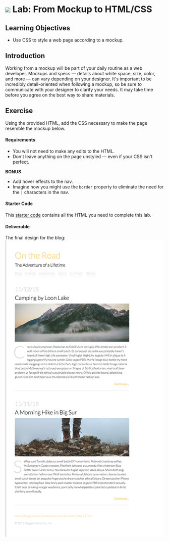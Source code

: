 # ![](https://ga-dash.s3.amazonaws.com/production/assets/logo-9f88ae6c9c3871690e33280fcf557f33.png) Lab: From Mockup to HTML/CSS

## Learning Objectives
- Use CSS to style a web page according to a mockup.

## Introduction
Working from a mockup will be part of your daily routine as a web developer. Mockups and specs — details about white space, size, color, and more — can vary depending on your designer. It's important to be incredibly detail-oriented when following a mockup, so be sure to communicate with your designer to clarify your needs. It may take time before you agree on the best way to share materials.

## Exercise
Using the provided HTML, add the CSS necessary to make the page resemble the mockup below.

#### Requirements
- You will not need to make any edits to the HTML.
- Don't leave anything on the page unstyled — even if your CSS isn't perfect.

**BONUS**

- Add hover effects to the nav.
- Imagine how you might use the `border` property to eliminate the need for the `|` characters in the nav.

#### Starter Code
This [starter code](starter-code) contains all the HTML you need to complete this lab.

#### Deliverable
The final design for the blog:
![travel blog](assets/travel-blog.png)

<!--
## Hungry for More?
Here are some additional exercises to practice on your own!

  #### Beginner
  - [Portfolio Blog](additional-labs/beginner/portfolio-blog)

  #### Intermediate
  - [Design Portfolio](additional-labs/intermediate/portfolio-design)
  - [Hippie Portfolio](additional-labs/intermediate/portfolio-hippy)

  #### Advanced
  - [Portfolio Blog](additional-labs/advanced/moonrise-kingdom)

> Instructor Note: Remove the solution code before passing this lab on to students.
-->
